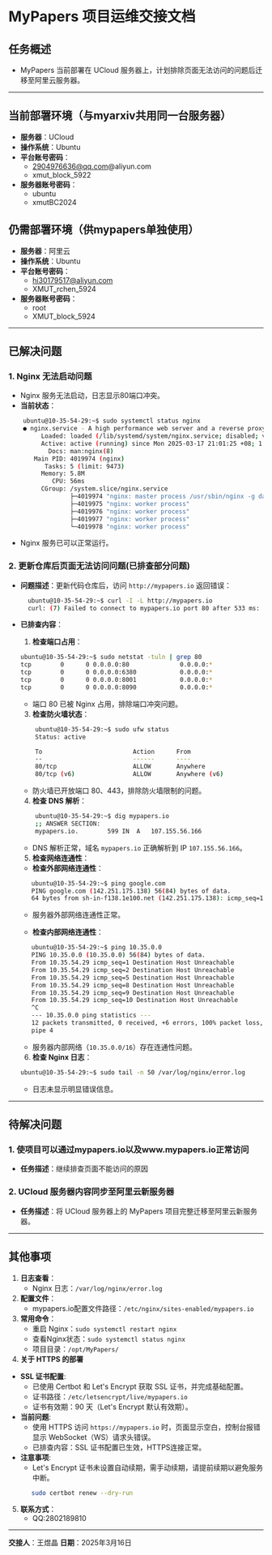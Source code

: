 
# MyPapers 项目运维交接文档

## 任务概述
- MyPapers 当前部署在 UCloud 服务器上，计划排除页面无法访问的问题后迁移至阿里云服务器。
---

## 当前部署环境（与myarxiv共用同一台服务器）
- **服务器**：UCloud  
- **操作系统**：Ubuntu  
- **平台账号密码**：  
  - 2904976636@qq.com@aliyun.com
  - xmut_block_5922
- **服务器账号密码**：  
  - ubuntu 
  - xmutBC2024

## 仍需部署环境（供mypapers单独使用）
- **服务器**：阿里云  
- **操作系统**：Ubuntu  
- **平台账号密码**：  
  - hi30179517@aliyun.com
  - XMUT_rchen_5924
- **服务器账号密码**：  
  - root
  - XMUT_block_5924
---

## 已解决问题

### 1. Nginx 无法启动问题
- Nginx 服务无法启动，日志显示80端口冲突。
- **当前状态**：  
 ```bash
     ubuntu@10-35-54-29:~$ sudo systemctl status nginx
     ● nginx.service - A high performance web server and a reverse proxy server
          Loaded: loaded (/lib/systemd/system/nginx.service; disabled; vendor preset: enabled)
          Active: active (running) since Mon 2025-03-17 21:01:25 +08; 1 day 22h ago
            Docs: man:nginx(8)
        Main PID: 4019974 (nginx)
           Tasks: 5 (limit: 9473)
          Memory: 5.8M
             CPU: 56ms
          CGroup: /system.slice/nginx.service
                  ├─4019974 "nginx: master process /usr/sbin/nginx -g daemon on; master_process on;"
                  ├─4019975 "nginx: worker process"
                  ├─4019976 "nginx: worker process"
                  ├─4019977 "nginx: worker process"
                  └─4019978 "nginx: worker process"
```  
- Nginx 服务已可以正常运行。


### 2. 更新仓库后页面无法访问问题(已排查部分问题)
- **问题描述**：更新代码仓库后，访问 `http://mypapers.io` 返回错误：  
  ```bash
    ubuntu@10-35-54-29:~$ curl -I -L http://mypapers.io
    curl: (7) Failed to connect to mypapers.io port 80 after 533 ms: No route to host
  ```  

- **已排查内容**：  

  1. **检查端口占用**：  
    ```bash
    ubuntu@10-35-54-29:~$ sudo netstat -tuln | grep 80
    tcp        0      0 0.0.0.0:80              0.0.0.0:*               LISTEN     
    tcp        0      0 0.0.0.0:6380            0.0.0.0:*               LISTEN     
    tcp        0      0 0.0.0.0:8001            0.0.0.0:*               LISTEN     
    tcp        0      0 0.0.0.0:8090            0.0.0.0:*               LISTEN     
    ```  
     - 端口 80 已被 Nginx 占用，排除端口冲突问题。  

  3. **检查防火墙状态**：  
    ```bash
        ubuntu@10-35-54-29:~$ sudo ufw status
        Status: active

        To                         Action      From
        --                         ------      ----
        80/tcp                     ALLOW       Anywhere                  
        80/tcp (v6)                ALLOW       Anywhere (v6)             
    ```  

    - 防火墙已开放端口 80、443，排除防火墙限制的问题。  

  4. **检查 DNS 解析**：  
    ```bash
        ubuntu@10-35-54-29:~$ dig mypapers.io
        ;; ANSWER SECTION:
        mypapers.io.		599	IN	A	107.155.56.166
    ```  
    - DNS 解析正常，域名 `mypapers.io` 正确解析到 IP `107.155.56.166`。  

  5. **检查网络连通性**：  
    - **检查外部网络连通性**：  
    ```bash
       ubuntu@10-35-54-29:~$ ping google.com
       PING google.com (142.251.175.138) 56(84) bytes of data.
       64 bytes from sh-in-f138.1e100.net (142.251.175.138): icmp_seq=1 ttl=100 time=2.13 ms
    ```  
    - 服务器外部网络连通性正常。  

    - **检查内部网络连通性**：  
    ```bash
       ubuntu@10-35-54-29:~$ ping 10.35.0.0
       PING 10.35.0.0 (10.35.0.0) 56(84) bytes of data.
       From 10.35.54.29 icmp_seq=1 Destination Host Unreachable
       From 10.35.54.29 icmp_seq=2 Destination Host Unreachable
       From 10.35.54.29 icmp_seq=5 Destination Host Unreachable
       From 10.35.54.29 icmp_seq=8 Destination Host Unreachable
       From 10.35.54.29 icmp_seq=9 Destination Host Unreachable
       From 10.35.54.29 icmp_seq=10 Destination Host Unreachable
       ^C
       --- 10.35.0.0 ping statistics ---
       12 packets transmitted, 0 received, +6 errors, 100% packet loss, time 11212ms
       pipe 4
    ```  
    - 服务器内部网络（`10.35.0.0/16`）存在连通性问题。  

  6. **检查 Nginx 日志**：  
    ```bash
    ubuntu@10-35-54-29:~$ sudo tail -n 50 /var/log/nginx/error.log
    ```  

    - 日志未显示明显错误信息。  
   

---

## 待解决问题
### 1. 使项目可以通过mypapers.io以及www.mypapers.io正常访问
- **任务描述**：继续排查页面不能访问的原因
### 2. UCloud 服务器内容同步至阿里云新服务器
- **任务描述**：将 UCloud 服务器上的 MyPapers 项目完整迁移至阿里云新服务器。 

---

## 其他事项
1. **日志查看**：  
   - Nginx 日志：`/var/log/nginx/error.log`  
2. **配置文件**：
   - mypapers.io配置文件路径：`/etc/nginx/sites-enabled/mypapers.io`
3. **常用命令**：  
   - 重启 Nginx：`sudo systemctl restart nginx`  
   - 查看Nginx状态：`sudo systemctl status nginx`  
   - 项目目录：`/opt/MyPapers/` 
4. **关于 HTTPS 的部署**
- **SSL 证书配置**:
   - 已使用 Certbot 和 Let's Encrypt 获取 SSL 证书，并完成基础配置。  
   - 证书路径：`/etc/letsencrypt/live/mypapers.io`  
   - 证书有效期：90 天（Let's Encrypt 默认有效期）。
- **当前问题**:
   - 使用 HTTPS 访问 `https://mypapers.io` 时，页面显示空白，控制台报错显示 WebSocket（WS）请求头错误。  
   - 已排查内容：SSL 证书配置已生效，HTTPS连接正常。  
- **注意事项**:
   - Let's Encrypt 证书未设置自动续期，需手动续期，请提前续期以避免服务中断。
   ```bash
      sudo certbot renew --dry-run
   ``` 

5. **联系方式**：  
   - QQ:2802189810  

---



**交接人**：王煜晶 
**日期**：2025年3月16日  


